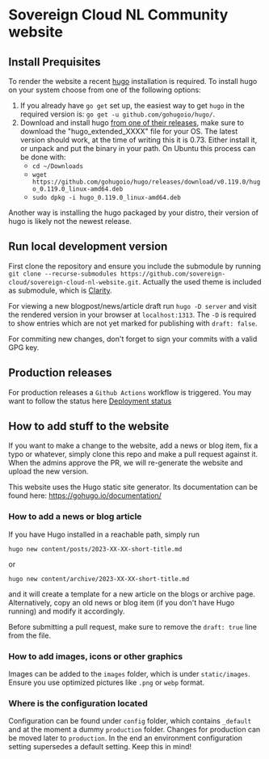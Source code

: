 # Sovereign Cloud NL Community website

## Install Prequisites

To render the website a recent [hugo](https://gohugo.io) installation is required.  To install hugo on your system choose from one of the following options:

1. If you already have `go get` set up, the easiest way to get `hugo` in the required version is: `go get -u github.com/gohugoio/hugo/`.
2. Download and install hugo [from one of their releases](https://github.com/gohugoio/hugo/releases), make sure to download the "hugo_extended_XXXX" file for your OS.  The latest version should work, at the time of writing this it is 0.73.  Either install it, or unpack and put the binary in your path.  On Ubuntu this process can be done with:
   * `cd ~/Downloads`
   * `wget https://github.com/gohugoio/hugo/releases/download/v0.119.0/hugo_0.119.0_linux-amd64.deb`
   * `sudo dpkg -i hugo_0.119.0_linux-amd64.deb`

Another way is installing the hugo packaged by your distro, their version of hugo is likely not the newest release.

## Run local development version

First clone the repository and ensure you include the submodule by running `git clone --recurse-submodules https://github.com/sovereign-cloud/sovereign-cloud-nl-website.git`.
Actually the used theme is included as submodule, which is [Clarity](https://github.com/chipzoller/hugo-clarity).

For viewing a new blogpost/news/article draft run `hugo -D server` and visit the rendered version in your browser at `localhost:1313`. The `-D` is required to show entries which are not yet marked for publishing with `draft: false`.

For commiting new changes, don't forget to sign your commits with a valid GPG key.

## Production releases

For production releases a `Github Actions` workflow is triggered. You may want to follow the status here [Deployment status](https://github.com/sovereign-cloud/sovereign-cloud-nl-website/actions)

## How to add stuff to the website

If you want to make a change to the website, add a news or blog item, fix a
typo or whatever, simply clone this repo and make a pull request against it.
When the admins approve the PR, we will re-generate the website and upload the
new version.

This website uses the Hugo static site generator. Its documentation can be
found here: https://gohugo.io/documentation/

### How to add a news or blog article

If you have Hugo installed in a reachable path, simply run

    hugo new content/posts/2023-XX-XX-short-title.md

or

    hugo new content/archive/2023-XX-XX-short-title.md

and it will create a template for a new article on the blogs or archive page. Alternatively, copy an old news or blog item (if you don't have Hugo running) and modify it accordingly.

Before submitting a pull request, make sure to remove the `draft: true` line
from the file.

### How to add images, icons or other graphics

Images can be added to the `images` folder, which is under `static/images`. Ensure you use optimized pictures like `.png` or `webp` format.

### Where is the configuration located

Configuration can be found under `config` folder, which contains `_default` and at the moment a dummy `production` folder. Changes for production can be moved later to `production`.
In the end an environment configuration setting supersedes a default setting. Keep this in mind!
